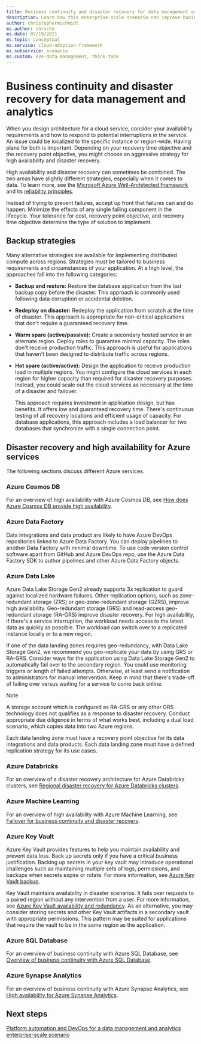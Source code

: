 ```yaml
---
title: Business continuity and disaster recovery for data management and analytics
description: Learn how this enterprise-scale scenario can improve business continuity and disaster recovery for data management and analytics in Azure.
author: christophermschmidt
ms.author: chrschm
ms.date: 07/19/2021
ms.topic: conceptual
ms.service: cloud-adoption-framework
ms.subservice: scenario
ms.custom: e2e-data-management, think-tank
---
```


# Business continuity and disaster recovery for data management and analytics

When you design architecture for a cloud service, consider your availability requirements and how to respond to potential interruptions in the service. An issue could be localized to the specific instance or region-wide. Having plans for both is important. Depending on your recovery time objective and the recovery point objective, you might choose an aggressive strategy for high availability and disaster recovery.

High availability and disaster recovery can sometimes be combined. The two areas have slightly different strategies, especially when it comes to data. To learn more, see the [Microsoft Azure Well-Architected Framework](/azure/architecture/framework/) and its [reliability principles](/azure/architecture/framework/resiliency/principles).

Instead of trying to prevent failures, accept up front that failures can and do happen. Minimize the effects of any single failing component in the lifecycle. Your tolerance for cost, recovery point objective, and recovery time objective determine the type of solution to implement.

## Backup strategies

Many alternative strategies are available for implementing distributed compute across regions. Strategies must be tailored to business requirements and circumstances of your application. At a high level, the approaches fall into the following categories:

- **Backup and restore:** Restore the database application from the last backup copy before the disaster. This approach is commonly used following data corruption or accidental deletion.
- **Redeploy on disaster:** Redeploy the application from scratch at the time of disaster. This approach is appropriate for non-critical applications that don't require a guaranteed recovery time.
- **Warm spare (active/passive):** Create a secondary hosted service in an alternate region. Deploy roles to guarantee minimal capacity. The roles don't receive production traffic. This approach is useful for applications that haven't been designed to distribute traffic across regions.
- **Hot spare (active/active):** Design the application to receive production load in multiple regions. You might configure the cloud services in each region for higher capacity than required for disaster recovery purposes. Instead, you could scale out the cloud services as necessary at the time of a disaster and failover.

  This approach requires investment in application design, but has benefits. It offers low and guaranteed recovery time. There's continuous testing of all recovery locations and efficient usage of capacity. For database applications, this approach includes a load balancer for two databases that synchronize with a single connection point.

## Disaster recovery and high availability for Azure services

The following sections discuss different Azure services.

### Azure Cosmos DB

For an overview of high availability with Azure Cosmos DB, see [How does Azure Cosmos DB provide high availability](/azure/cosmos-db/high-availability).

### Azure Data Factory

Data integrations and data product are likely to have Azure DevOps repositories linked to Azure Data Factory. You can deploy pipelines to another Data Factory with minimal downtime. To use code version control software apart from GitHub and Azure DevOps repo, use the Azure Data Factory SDK to author pipelines and other Azure Data Factory objects.

### Azure Data Lake

Azure Data Lake Storage Gen2 already supports 3x replication to guard against localized hardware failures. Other replication options, such as zone-redundant storage (ZRS) or geo-zone-redundant storage (GZRS), improve high availability. Geo-redundant storage (GRS) and read-access geo-redundant storage (RA-GRS) improve disaster recovery. For high availability, if there's a service interruption, the workload needs access to the latest data as quickly as possible. The workload can switch over to a replicated instance locally or to a new region.

If one of the data landing zones requires geo-redundancy, with Data Lake Storage Gen2, we recommend you geo-replicate your data by using GRS or RA-GRS. Consider ways for the application using Data Lake Storage Gen2 to automatically fail over to the secondary region. You could use monitoring triggers or length of failed attempts. Otherwise, at least send a notification to administrators for manual intervention. Keep in mind that there's trade-off of failing over versus waiting for a service to come back online.

> [!NOTE]
> A storage account which is configured as RA-GRS or any other GRS technology does not qualifies as a response to disaster recovery. Conduct appropriate due diligence in terms of what works best, including a dual load scenario, which copies data into two Azure regions.

Each data landing zone must have a recovery point objective for its data integrations and data products. Each data landing zone must have a defined replication strategy for its use cases.

### Azure Databricks

For an overview of a disaster recovery architecture for Azure Databricks clusters, see [Regional disaster recovery for Azure Databricks clusters](/azure/databricks/scenarios/howto-regional-disaster-recovery).

### Azure Machine Learning

For an overview of high availability with Azure Machine Learning, see [Failover for business continuity and disaster recovery](/azure/machine-learning/how-to-high-availability-machine-learning).

### Azure Key Vault

Azure Key Vault provides features to help you maintain availability and prevent data loss. Back up secrets only if you have a critical business justification. Backing up secrets in your key vault may introduce operational challenges such as maintaining multiple sets of logs, permissions, and backups when secrets expire or rotate. For more information, see [Azure Key Vault backup](/azure/key-vault/general/backup).

Key Vault maintains availability in disaster scenarios. It fails over requests to a paired region without any intervention from a user. For more information, see [Azure Key Vault availability and redundancy](/azure/key-vault/general/disaster-recovery-guidance). As an alternative, you may consider storing secrets and other Key Vault artifacts in a secondary vault with appropriate permissions. This pattern may be suited for applications that require the vault to be in the same region as the application.

### Azure SQL Database

For an overview of business continuity with Azure SQL Database, see [Overview of business continuity with Azure SQL Database](/azure/azure-sql/database/business-continuity-high-availability-disaster-recover-hadr-overview).

### Azure Synapse Analytics

For an overview of business continuity with Azure Synapse Analytics, see [High availability for Azure Synapse Analytics](../../migrate/azure-best-practices/analytics/azure-synapse.md).

## Next steps

[Platform automation and DevOps for a data management and analytics enterprise-scale scenario](./eslz-platform-automation-and-devops.md)
